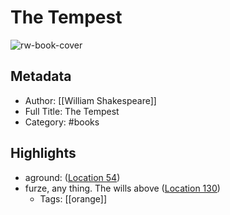 # The Tempest

![rw-book-cover](https://images-na.ssl-images-amazon.com/images/I/51VwfqmEX5L._SL200_.jpg)

## Metadata
- Author: [[William Shakespeare]]
- Full Title: The Tempest
- Category: #books

## Highlights
- aground: ([Location 54](https://readwise.io/to_kindle?action=open&asin=B073WW5ZP8&location=54))
- furze, any thing. The wills above ([Location 130](https://readwise.io/to_kindle?action=open&asin=B073WW5ZP8&location=130))
    - Tags: [[orange]] 
